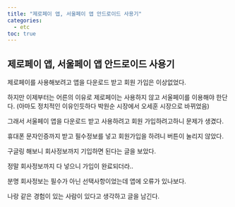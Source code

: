 ```yaml
---
title: "제로페이 앱, 서울페이 앱 안드로이드 사용기"
categories: 
  - etc
toc: true
---
```


## 제로페이 앱, 서울페이 앱 안드로이드 사용기
  
제로페이를 사용해보려고 앱을 다운로드 받고 회원 가입은 이상없었다.  
  
하지만 이제부터는 어른의 이유로 제로페이는 사용하지 않고 서울페이를 이용해야 한단다. (아마도 정치적인 이유인듯하다 박원순 시장에서 오세훈 시장으로 바뀌었음)  
    
그래서 서울페이 앱을 다운로드 받고 사용하려고 회원 가입하려고하니 문제가 생겼다.  
  
휴대폰 문자인증까지 받고 필수정보를 넣고 회원가입을 하려니 버튼이 눌리지 않았다.  
  
구글링 해보니 회사정보까지 기입하면 된다는 글을 보았다.  
  
정말 회사정보까지 다 넣으니 가입이 완료되더라..  
  
분명 회사정보는 필수가 아닌 선택사항이었는데 앱에 오류가 있나보다.  
  
나랑 같은 경험이 있는 사람이 있다고 생각하고 글을 남긴다.  
